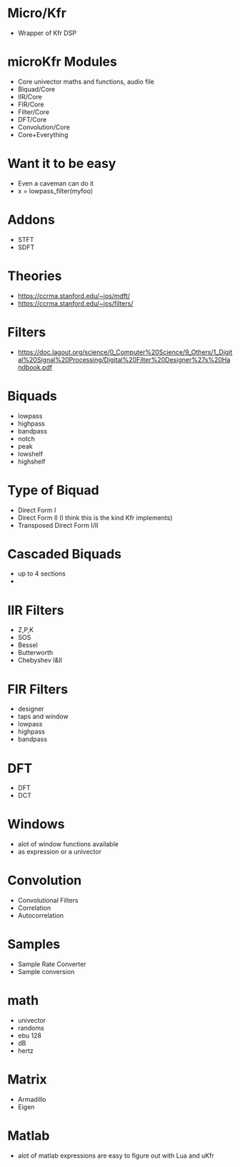 # Micro/Kfr
* Wrapper of Kfr DSP 

# microKfr Modules
* Core univector maths and functions, audio file
* Biquad/Core
* IIR/Core
* FIR/Core
* Filter/Core
* DFT/Core
* Convolution/Core
* Core+Everything

# Want it to be easy
* Even a caveman can do it
* x = lowpass_filter(myfoo)

# Addons
* STFT
* SDFT

# Theories
* https://ccrma.stanford.edu/~jos/mdft/
* https://ccrma.stanford.edu/~jos/filters/

# Filters
* https://doc.lagout.org/science/0_Computer%20Science/9_Others/1_Digital%20Signal%20Processing/Digital%20Filter%20Designer%27s%20Handbook.pdf



# Biquads
* lowpass
* highpass
* bandpass
* notch
* peak
* lowshelf
* highshelf

# Type of Biquad
* Direct Form I
* Direct Form II (I think this is the kind Kfr implements)
* Transposed Direct Form I/II

# Cascaded Biquads
* up to 4 sections
* 
# IIR Filters
* Z,P,K
* SOS
* Bessel
* Butterworth
* Chebyshev I&II

# FIR Filters
* designer
* taps and window
* lowpass
* highpass
* bandpass

# DFT
* DFT
* DCT 

# Windows
* alot of window functions available
* as expression or a univector

# Convolution
* Convolutional Filters
* Correlation
* Autocorrelation

# Samples
* Sample Rate Converter
* Sample conversion 

# math
* univector 
* randoms
* ebu 128
* dB 
* hertz 

# Matrix
* Armadillo
* Eigen

# Matlab
* alot of matlab expressions are easy to figure out with Lua and uKfr

